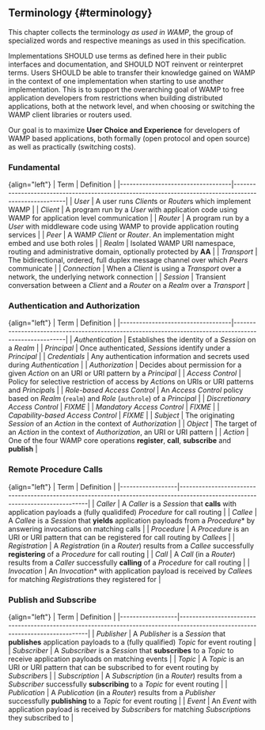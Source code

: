 ## Terminology {#terminology}

This chapter collects the terminology *as used in WAMP*, the group of specialized words and respective meanings
as used in this specification.

Implementations SHOULD use terms as defined here in their public interfaces and documentation,
and SHOULD NOT reinvent or reinterpret terms. Users SHOULD be able to transfer their knowledge gained on WAMP
in the context of one implementation when starting to use another implementation.
This is to support the overarching goal of WAMP to free application developers from restrictions when
building distributed applications, both at the network level, and when choosing or switching the WAMP client
libraries or routers used.

Our goal is to maximize **User Choice and Experience** for developers of WAMP based applications,
both formally (open protocol and open source) as well as practically (switching costs).


### Fundamental

{align="left"}
| Term                              | Definition                                                                                            |
|-----------------------------------|-------------------------------------------------------------------------------------------------------|
| *User*                            | A user runs *Client*s or *Router*s which implement WAMP                                               |
| *Client*                          | A program run by a *User* with application code using WAMP for application level communication        |
| *Router*                          | A program run by a *User* with middleware code using WAMP to provide application routing services     |
| *Peer*                            | A WAMP *Client* or *Router*. An implementation might embed and use both roles                         |
| *Realm*                           | Isolated WAMP URI namespace, routing and administrative domain, optionally protected by **AA**        |
| *Transport*                       | The bidirectional, ordered, full duplex message channel over which *Peers* communicate                |
| *Connection*                      | When a *Client* is using a *Transport* over a network, the underlying network connection              |
| *Session*                         | Transient conversation between a *Client* and a *Router* on a *Realm* over a *Transport*              |


### Authentication and Authorization

{align="left"}
| Term                              | Definition                                                                                            |
|-----------------------------------|-------------------------------------------------------------------------------------------------------|
| *Authentication*                  | Establishes the identity of a *Session* on a *Realm*                                                  |
| *Principal*                       | Once authenticated, *Session*s identify under a *Principal*                                           |
| *Credentials*                     | Any authentication information and secrets used during *Authentication*                               |
| *Authorization*                   | Decides about permission for a given *Action* on an URI or URI pattern by a *Principal*               |
| *Access Control*                  | Policy for selective restriction of access by *Action*s on URIs or URI patterns and *Principal*s      |
| *Role-based Access Control*       | An *Access Control* policy based on *Realm* (`realm`) and *Role* (`authrole`) of a *Principal*        |
| *Discretionary Access Control*    | *FIXME*                                                                                               |
| *Mandatory Access Control*        | *FIXME*                                                                                               |
| *Capability-based Access Control* | *FIXME*                                                                                               |
| *Subject*                         | The originating *Session* of an *Action* in the context of *Authorization*                            |
| *Object*                          | The target of an *Action* in the context of *Authorization*, an URI or URI pattern                    |
| *Action*                          | One of the four WAMP core operations **register**, **call**, **subscribe** and **publish**            |


### Remote Procedure Calls

{align="left"}
| Term             | Definition                                                                                                                    |
|------------------|-------------------------------------------------------------------------------------------------------------------------------|
| *Caller*         | A *Caller* is a *Session* that **calls** with application payloads a (fully qualidifed) *Procedure* for call routing          |
| *Callee*         | A *Callee* is a *Session* that **yields** application payloads from a *Procedure** by answering invocations on matching calls |
| *Procedure*      | A *Procedure* is an URI or URI pattern that can be registered for call routing by *Callee*s                                   |
| *Registration*   | A *Registration* (in a *Router*) results from a *Callee* successfully **registering** of a *Procedure* for call routing       |
| *Call*           | A *Call* (in a *Router*) results from a *Caller* successfully **calling** of a *Procedure* for call routing                   |
| *Invocation*     | An *Invocation** with application payload is received by *Callee*s for matching *Registration*s they registered for           |


### Publish and Subscribe

{align="left"}
| Term             | Definition                                                                                                                    |
|------------------|-------------------------------------------------------------------------------------------------------------------------------|
| *Publisher*      | A *Publisher* is a *Session* that **publishes** application payloads to a (fully qualified) *Topic* for event routing         |
| *Subscriber*     | A *Subscriber* is a *Session* that **subscribes** to a *Topic* to receive application payloads on matching events             |
| *Topic*          | A *Topic* is an URI or URI pattern that can be subscribed to for event routing by *Subscriber*s                               |
| *Subscription*   | A *Subscription* (in a *Router*) results from a *Subscriber* successfully **subscribing** to a *Topic* for event routing      |
| *Publication*    | A *Publication* (in a *Router*) results from a *Publisher* successfully **publishing** to a *Topic* for event routing         |
| *Event*          | An *Event* with application payload is received by *Subscriber*s for matching *Subscription*s they subscribed to              |
